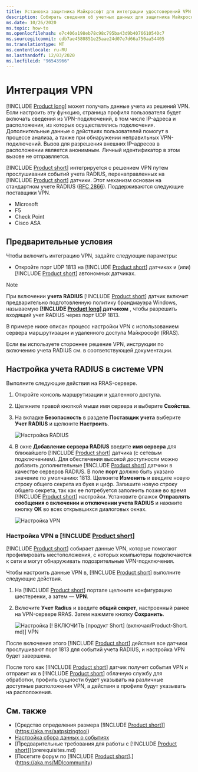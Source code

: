 ```yaml
---
title: Установка защитника Майкрософт для интеграции удостоверений VPN
description: Собирать сведения об учетных данных для защитника Майкрософт для идентификации путем интеграции VPN.
ms.date: 10/26/2020
ms.topic: how-to
ms.openlocfilehash: e7c406a198eb78c98c795ba43d9b4076610540c7
ms.sourcegitcommit: cdb7ae4580851e25aae24d07e7d66a750aa54405
ms.translationtype: MT
ms.contentlocale: ru-RU
ms.lasthandoff: 12/03/2020
ms.locfileid: "96543966"
---
```

# <a name="integrate-vpn"></a>Интеграция VPN

[!INCLUDE [Product long](includes/product-long.md)] может получать данные учета из решений VPN. Если настроить эту функцию, страница профиля пользователя будет включать сведения из VPN-подключений, в том числе IP-адреса и расположения, из которых осуществлялись подключения. Дополнительные данные о действиях пользователей помогут в процессе анализа, а также при обнаружении неправильных VPN-подключений. Вызов для разрешения внешних IP-адресов в расположении является анонимным. Личный идентификатор в этом вызове не отправляется.

[!INCLUDE [Product short](includes/product-short.md)] интегрируется с решением VPN путем прослушивания событий учета RADIUS, перенаправленных на [!INCLUDE [Product short](includes/product-short.md)] датчики. Этот механизм основан на стандартном учете RADIUS ([RFC 2866](https://tools.ietf.org/html/rfc2866)). Поддерживаются следующие поставщики VPN.

- Microsoft
- F5
- Check Point
- Cisco ASA

## <a name="prerequisites"></a>Предварительные условия

Чтобы включить интеграцию VPN, задайте следующие параметры:

- Откройте порт UDP 1813 на [!INCLUDE [Product short](includes/product-short.md)] датчиках и (или) [!INCLUDE [Product short](includes/product-short.md)] автономных датчиках.

> [!NOTE]
> При включении **учета RADIUS** [!INCLUDE [Product short](includes/product-short.md)] датчик включит предварительно подготовленную политику брандмауэра Windows, называемую **[!INCLUDE [Product long](includes/product-long.md)] датчиком** , чтобы разрешить входящий учет RADIUS через порт UDP 1813.

В примере ниже описан процесс настройки VPN с использованием сервера маршрутизации и удаленного доступа Майкрософт (RRAS).

Если вы используете стороннее решение VPN, инструкции по включению учета RADIUS см. в соответствующей документации.

## <a name="configure-radius-accounting-on-the-vpn-system"></a>Настройка учета RADIUS в системе VPN

Выполните следующие действия на RRAS-сервере.

1. Откройте консоль маршрутизации и удаленного доступа.
1. Щелкните правой кнопкой мыши имя сервера и выберите **Свойства**.
1. На вкладке **Безопасность** в разделе **Поставщик учета**  выберите **Учет RADIUS** и щелкните **Настроить**.

    ![Настройка RADIUS](media/radius-setup.png)

1. В окне **Добавление сервера RADIUS** введите **имя сервера** для ближайшего [!INCLUDE [Product short](includes/product-short.md)] датчика (с сетевым подключением). Для обеспечения высокой доступности можно добавить дополнительные [!INCLUDE [Product short](includes/product-short.md)] датчики в качестве серверов RADIUS. В поле **порт** должно быть указано значение по умолчанию: 1813. Щелкните **Изменить** и введите новую строку общего секрета из букв и цифр. Запишите новую строку общего секрета, так как ее потребуется заполнить позже во время [!INCLUDE [Product short](includes/product-short.md)] настройки. Установите флажок **Отправлять сообщения о включении и отключении учета RADIUS** и нажмите кнопку **ОК** во всех открывшихся диалоговых окнах.

    ![Настройка VPN](media/vpn-set-accounting.png)

### <a name="configure-vpn-in-product-short"></a>Настройка VPN в [!INCLUDE [Product short](includes/product-short.md)]

[!INCLUDE [Product short](includes/product-short.md)] собирает данные VPN, которые помогают профилировать местоположения, с которых компьютеры подключаются к сети и могут обнаруживать подозрительные VPN-подключения.

Чтобы настроить данные VPN в, [!INCLUDE [Product short](includes/product-short.md)] выполните следующие действия.

1. На [!INCLUDE [Product short](includes/product-short.md)] портале щелкните конфигурацию шестеренки, а затем — **VPN**.
1. Включите **Учет Radius** и введите **общий секрет**, настроенный ранее на VPN-сервере RRAS. Затем нажмите кнопку **Сохранить**.

    ![Настройка [! ВКЛЮЧИТЬ [продукт Short] (включая/Product-Short. md)] VPN](media/vpn-radius.png)

После включения этого [!INCLUDE [Product short](includes/product-short.md)] действия все датчики прослушивают порт 1813 для событий учета RADIUS, и настройка VPN будет завершена.

 После того как [!INCLUDE [Product short](includes/product-short.md)] датчик получит события VPN и отправит их в [!INCLUDE [Product short](includes/product-short.md)] облачную службу для обработки, профиль сущности будет указывать на различные доступные расположения VPN, а действия в профиле будут указывать на расположения.

## <a name="see-also"></a>См. также

- [Средство определения размера [!INCLUDE [Product short](includes/product-short.md)]](https://aka.ms/aatpsizingtool)
- [Настройка сбора данных о событиях](configure-event-collection.md)
- [Предварительные требования для работы с [!INCLUDE [Product short](includes/product-short.md)]](prerequisites.md)
- [Посетите форум по [!INCLUDE [Product short](includes/product-short.md)].](https://aka.ms/MDIcommunity)
